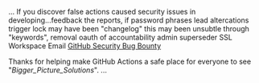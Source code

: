 ...
If you discover false actions caused security issues in developing...feedback the reports, if password phrases lead altercations trigger lock may have been "changelog" this may been unsubtle through "keywords", removal oauth of accountability admin superseder SSL Workspace Email [GitHub Security Bug Bounty](https://github.com/github-security/aria_atomic_bomb)

Thanks for helping make GitHub Actions a safe place for everyone to see "_Bigger_Picture_Solutions_". 
...

